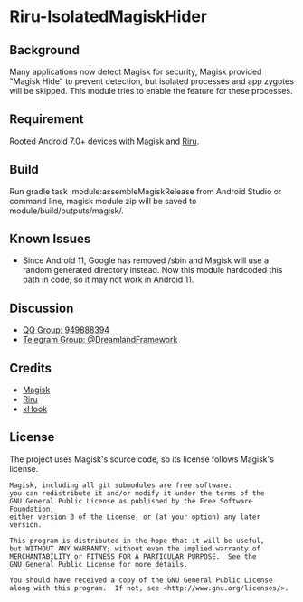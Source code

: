 # Riru-IsolatedMagiskHider
## Background
Many applications now detect Magisk for security, Magisk provided "Magisk Hide" to prevent detection, but isolated processes and app zygotes will be skipped. This module tries to enable the feature for these processes.

## Requirement
Rooted Android 7.0+ devices with Magisk and [Riru](https://github.com/RikkaApps/Riru).

## Build
Run gradle task :module:assembleMagiskRelease from Android Studio or command line, magisk module zip will be saved to module/build/outputs/magisk/.

## Known Issues
- Since Android 11, Google has removed /sbin and Magisk will use a random generated directory instead. Now this module hardcoded this path in code, so it may not work in Android 11.

## Discussion
- [QQ Group: 949888394](https://shang.qq.com/wpa/qunwpa?idkey=25549719b948d2aaeb9e579955e39d71768111844b370fcb824d43b9b20e1c04)
- [Telegram Group: @DreamlandFramework](https://t.me/DreamlandFramework)

## Credits
- [Magisk](https://github.com/topjohnwu/Magisk)
- [Riru](https://github.com/RikkaApps/Riru)
- [xHook](https://github.com/iqiyi/xHook)

## License
The project uses Magisk's source code, so its license follows Magisk's license.
```
Magisk, including all git submodules are free software:
you can redistribute it and/or modify it under the terms of the
GNU General Public License as published by the Free Software Foundation,
either version 3 of the License, or (at your option) any later version.

This program is distributed in the hope that it will be useful,
but WITHOUT ANY WARRANTY; without even the implied warranty of
MERCHANTABILITY or FITNESS FOR A PARTICULAR PURPOSE.  See the
GNU General Public License for more details.

You should have received a copy of the GNU General Public License
along with this program.  If not, see <http://www.gnu.org/licenses/>.
```